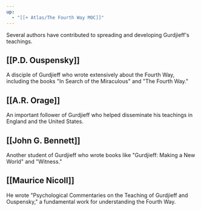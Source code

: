 ```yaml
---
up:
  - "[[+ Atlas/The Fourth Way MOC]]"
---
```


Several authors have contributed to spreading and developing Gurdjieff's teachings.

## [[P.D. Ouspensky]]
A disciple of Gurdjieff who wrote extensively about the Fourth Way, including the books "In Search of the Miraculous" and "The Fourth Way."

## [[A.R. Orage]]
An important follower of Gurdjieff who helped disseminate his teachings in England and the United States.

## [[John G. Bennett]]
Another student of Gurdjieff who wrote books like "Gurdjieff: Making a New World" and "Witness."

## [[Maurice Nicoll]]
He wrote "Psychological Commentaries on the Teaching of Gurdjieff and Ouspensky," a fundamental work for understanding the Fourth Way.
